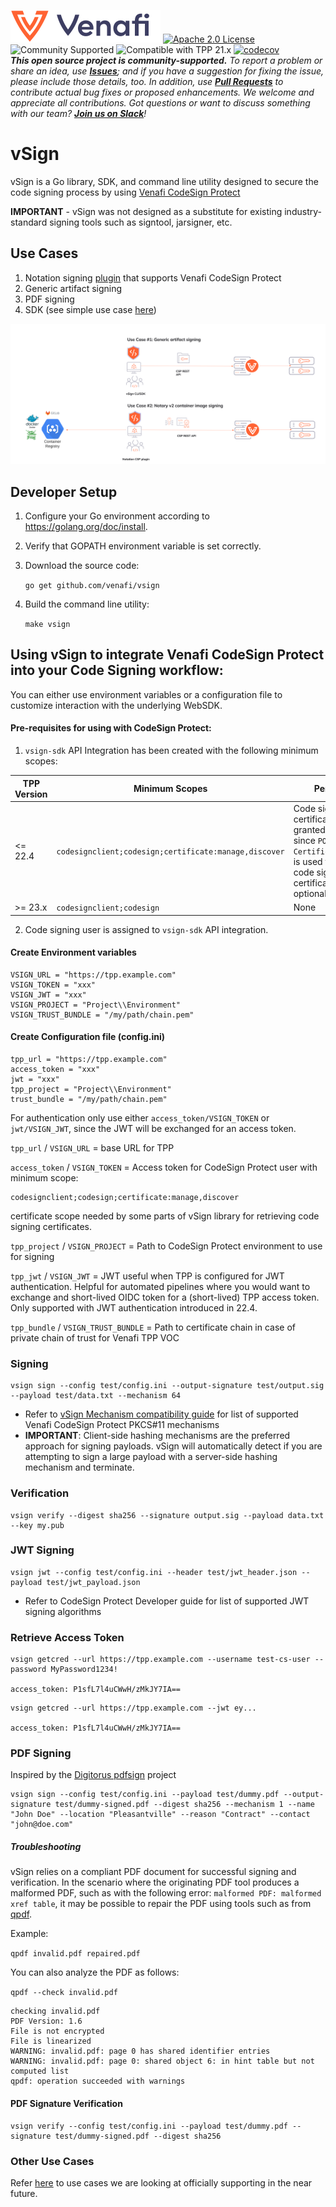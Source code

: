 [![Venafi](https://raw.githubusercontent.com/Venafi/.github/master/images/Venafi_logo.png)](https://www.venafi.com/)
[![Apache 2.0 License](https://img.shields.io/badge/License-Apache%202.0-blue.svg)](https://opensource.org/licenses/Apache-2.0)
![Community Supported](https://img.shields.io/badge/Support%20Level-Community-brightgreen)
![Compatible with TPP 21.x](https://img.shields.io/badge/Compatibility-TPP%2021.x-f9a90c)
[![codecov](https://codecov.io/gh/zosocanuck/vsign/branch/main/graph/badge.svg?token=9CF4DJTZBC)](https://codecov.io/gh/venafi/vsign)  
_**This open source project is community-supported.** To report a problem or share an idea, use
**[Issues](../../issues)**; and if you have a suggestion for fixing the issue, please include those details, too.
In addition, use **[Pull Requests](../../pulls)** to contribute actual bug fixes or proposed enhancements.
We welcome and appreciate all contributions. Got questions or want to discuss something with our team?
**[Join us on Slack](https://join.slack.com/t/venafi-integrations/shared_invite/zt-i8fwc379-kDJlmzU8OiIQOJFSwiA~dg)**!_

# vSign

vSign is a Go library, SDK, and command line utility designed to secure the code signing process by using
[Venafi CodeSign Protect](https://venafi.com/codesign-protect/)

**IMPORTANT** - vSign was not designed as a substitute for existing industry-standard signing tools such as signtool, jarsigner, etc.

## Use Cases
1. Notation signing [plugin](https://github.com/venafi/notation-venafi-csp) that supports Venafi CodeSign Protect 
2. Generic artifact signing
3. PDF signing
4. SDK (see simple use case [here](examples/simple-cli))

![](media/usecases.png)

## Developer Setup
1. Configure your Go environment according to https://golang.org/doc/install.
2. Verify that GOPATH environment variable is set correctly.
3. Download the source code:

   `go get github.com/venafi/vsign`
4. Build the command line utility:

   `make vsign`

## Using vSign to integrate Venafi CodeSign Protect into your Code Signing workflow:

You can either use environment variables or a configuration file to customize interaction with the underlying WebSDK.

#### Pre-requisites for using with CodeSign Protect:
1. `vsign-sdk` API Integration has been created with the following minimum scopes: 
   
| TPP Version | Minimum Scopes | Permissions |
| ----------- | -------------- | ----------- |
| <= 22.4 | `codesignclient;codesign;certificate:manage,discover` | Code signing certificate must be granted `View,Read` since `POST Certificates/Retrieve` is used to fetch the code signing certificates and optional chain |
| >= 23.x | `codesignclient;codesign` | None |

2. Code signing user is assigned to `vsign-sdk` API integration.

#### Create Environment variables

```
VSIGN_URL = "https://tpp.example.com"
VSIGN_TOKEN = "xxx"
VSIGN_JWT = "xxx"
VSIGN_PROJECT = "Project\\Environment"
VSIGN_TRUST_BUNDLE = "/my/path/chain.pem"
```

#### Create Configuration file (config.ini)

```
tpp_url = "https://tpp.example.com" 
access_token = "xxx"
jwt = "xxx"
tpp_project = "Project\\Environment"
trust_bundle = "/my/path/chain.pem"
```

For authentication only use either `access_token/VSIGN_TOKEN` or `jwt/VSIGN_JWT`, since the JWT will be exchanged for an access token.

`tpp_url` / `VSIGN_URL` = base URL for TPP

`access_token` / `VSIGN_TOKEN` = Access token for CodeSign Protect user with minimum scope:

```
codesignclient;codesign;certificate:manage,discover
```

certificate scope needed by some parts of vSign library for retrieving code signing certificates.

`tpp_project` / `VSIGN_PROJECT` = Path to CodeSign Protect environment to use for signing

`tpp_jwt` / `VSIGN_JWT` = JWT useful when TPP is configured for JWT authentication.  Helpful for automated pipelines where you would want to exchange and short-lived OIDC token for a (short-lived) TPP access token.  Only supported with JWT authentication introduced in 22.4.

`tpp_bundle` / `VSIGN_TRUST_BUNDLE` = Path to certificate chain in case of private chain of trust for Venafi TPP VOC

### Signing
   ```
   vsign sign --config test/config.ini --output-signature test/output.sig --payload test/data.txt --mechanism 64
   ```
* Refer to [vSign Mechanism compatibility guide](COMPATIBILITY.md) for list of supported Venafi CodeSign Protect PKCS#11 mechanisms
* **IMPORTANT**: Client-side hashing mechanisms are the preferred approach for signing payloads.  vSign will automatically detect if you are attempting to sign a large payload with a server-side hashing mechanism and terminate.
  
### Verification
   ```
   vsign verify --digest sha256 --signature output.sig --payload data.txt --key my.pub
   ```

### JWT Signing
   ```
   vsign jwt --config test/config.ini --header test/jwt_header.json --payload test/jwt_payload.json
   ```
* Refer to CodeSign Protect Developer guide for list of supported JWT signing algorithms

### Retrieve Access Token
   ```
   vsign getcred --url https://tpp.example.com --username test-cs-user --password MyPassword1234!
   
   access_token: P1sfL7l4uCWwH/zMkJY7IA==
   ```

   ```
   vsign getcred --url https://tpp.example.com --jwt ey...
   
   access_token: P1sfL7l4uCWwH/zMkJY7IA==
   ```

### PDF Signing

Inspired by the [Digitorus pdfsign](https://github.com/digitorus/pdfsign) project

```
vsign sign --config test/config.ini --payload test/dummy.pdf --output-signature test/dummy-signed.pdf --digest sha256 --mechanism 1 --name "John Doe" --location "Pleasantville" --reason "Contract" --contact "john@doe.com"
```

##### Troubleshooting

vSign relies on a compliant PDF document for successful signing and verification.  In the scenario where the originating PDF tool produces a malformed PDF, such as with the following error: `malformed PDF: malformed xref table`, it may be possible to repair the PDF using tools such as from [qpdf](https://github.com/qpdf/qpdf).

Example:

`qpdf invalid.pdf repaired.pdf`

You can also analyze the PDF as follows:

`qpdf --check invalid.pdf`

```
checking invalid.pdf
PDF Version: 1.6
File is not encrypted
File is linearized
WARNING: invalid.pdf: page 0 has shared identifier entries
WARNING: invalid.pdf: page 0: shared object 6: in hint table but not computed list
qpdf: operation succeeded with warnings
```

#### PDF Signature Verification

```
vsign verify --config test/config.ini --payload test/dummy.pdf --signature test/dummy-signed.pdf --digest sha256
```
### Other Use Cases

Refer [here](EXPERIMENTAL.md) to use cases we are looking at officially supporting in the near future.